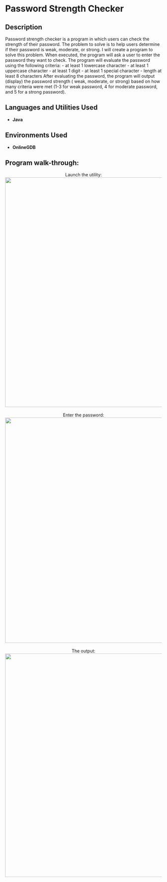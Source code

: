 <h1>Password Strength Checker</h1>


<h2>Description</h2>
Password strength checker is a program in which users can check the strength of their password. The problem to solve is to help users determine if their password is weak, moderate, or strong. I will create a program to solve this problem. When executed, the program will ask a user to enter the password they want to check. The program will evaluate the password using the following criteria:
- at least 1 lowercase character - at least 1 uppercase character - at least 1 digit
- at least 1 special character
- length at least 8 characters
After evaluating the password, the program will output (display) the password strength
( weak, moderate, or strong) based on how many criteria were met (1-3 for weak password,
4 for moderate password, and 5 for a strong password).
<br />


<h2>Languages and Utilities Used</h2>

- <b>Java</b> 

<h2>Environments Used </h2>

- <b>OnlineGDB</b> 

<h2>Program walk-through:</h2>

<p align="center">
Launch the utility: <br/>
<img width="1318" height="738" alt="Screenshot 2025-08-05 at 10 25 15 PM" src="https://github.com/user-attachments/assets/180a7af7-0854-4bc5-92e6-e168d1626d07" />
<br />
<br />
Enter the password:  <br/>
<img width="1307" height="724" alt="Screenshot 2025-08-05 at 10 30 01 PM" src="https://github.com/user-attachments/assets/941b20ec-deec-4354-b514-19c341c9571e" />
<br />
<br />
The output: <br/>
<img width="1287" height="718" alt="Screenshot 2025-08-05 at 10 30 24 PM" src="https://github.com/user-attachments/assets/8e6dfb0c-dc55-4f64-a46e-97e6b2ca8050" />

  


<!--
 ```diff
- text in red
+ text in green
! text in orange
# text in gray
@@ text in purple (and bold)@@
```
--!>
